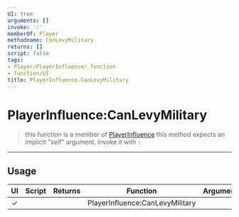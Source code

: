 ```yaml
---
UI: true
arguments: []
invoke: ':'
memberOf: Player
methodname: CanLevyMilitary
returns: []
script: false
tags:
- Player/PlayerInfluence/_function
- function/UI
title: PlayerInfluence.CanLevyMilitary
---
```

# PlayerInfluence:CanLevyMilitary
> this function is a member of [PlayerInfluence](civ-6/lua/PlayerInfluence.md)
> this method expects an implicit "self" argument. invoke it with `:`
-----
## Usage
|  UI | Script | Returns | Function | Arguments |
|:---:|:------:|-------:|:--------:|:---------|
|✓| ||PlayerInfluence:CanLevyMilitary||
